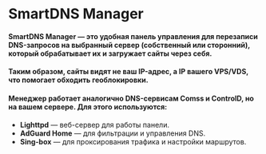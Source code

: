 # SmartDNS Manager

#### SmartDNS Manager — это удобная панель управления для перезаписи DNS-запросов на выбранный сервер (собственный или сторонний), который обрабатывает их и загружает сайты через себя.

#### Таким образом, сайты видят не ваш IP-адрес, а IP вашего VPS/VDS, что помогает обходить геоблокировки.

#### Менеджер работает аналогично DNS-сервисам Comss и ControlD, но на вашем сервере. Для этого используются:
- **Lighttpd** — веб-сервер для работы панели.
- **AdGuard Home** — для фильтрации и управления DNS.
- **Sing-box** — для проксирования трафика и настройки маршрутов.
